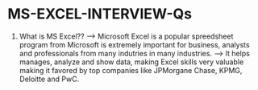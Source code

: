 # MS-EXCEL-INTERVIEW-Qs

1) What is MS Excel??
       --> Microsoft Excel is a popular spreedsheet program from Microsoft is extremely important for business, analysts and professionals from many indutries in many industries.
       --> It helps manages, analyze and show data, making Excel skills very valuable making it favored by top companies like JPMorgane Chase, KPMG, Deloitte and PwC.

